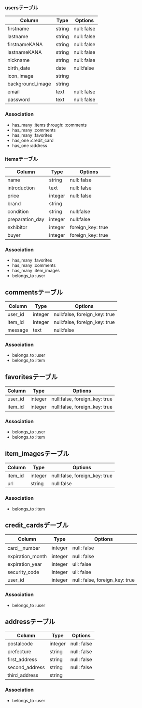 ### usersテーブル
|Column|Type|Options|
|------|----|-------|
|firstname|string|null: false|
|lastname|string|null: false|
|firstnameKANA|string|null: false|
|lastnameKANA|string|null: false|
|nickname|string|null: false|
|birth_date|date|null:false|
|icon_image|string||
|background_image|string||
|email|text|null: false|
|password|text|null: false|
### Association
- has_many :items through: :comments
- has_many :comments
- has_many :favorites
- has_one :credit_card
- has_one :address

### itemsテーブル
|Column|Type|Options|
|------|----|-------|
|name|string|null: false|
|introduction|text|null: false|
|price|integer|null: false|
|brand|string||
|condition|string|null:false|
|preparation_day|integer|null:false|
|exhibitor|integer|foreign_key: true|
|buyer|integer|foreign_key: true|
### Association
- has_many :favorites
- has_many :comments
- has_many :item_images
- belongs_to :user

## commentsテーブル
|Column|Type|Options|
|------|----|-------|
|user_id|integer|null:false, foreign_key: true|
|item_id|integer|null:false, foreign_key: true|
|message|text|null:false|
### Association
- belongs_to :user
- belongs_to :item

## favoritesテーブル
|Column|Type|Options|
|------|----|-------|
|user_id|integer|null:false, foreign_key: true|
|item_id|integer|null:false, foreign_key: true|
### Association
- belongs_to :user
- belongs_to :item

## item_imagesテーブル
|Column|Type|Options|
|------|----|-------|
|item_id|integer|null:false, foreign_key: true|
|url|string|null:false|
### Association
- belongs_to :item

## credit_cardsデーブル
|Column|Type|Options|
|------|----|-------|
|card＿number|integer|null: false|
|expiration_month|integer|null: false|
|expiration_year|integer|ull: false|
|security_code|integer|ull: false|
|user_id|integer|null: false, foreign_key: true|
### Association
- belongs_to :user

## addressテーブル
|Column|Type|Options|
|------|----|-------|
|postalcode|integer|null: false|
|prefecture|string|null: false|
|first_address|string|null: false|
|second_address|string|null: false|
|third_address|string||
### Association
- belongs_to :user
